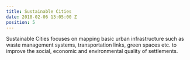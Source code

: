 ```yaml
---
title: Sustainable Cities
date: 2018-02-06 13:05:00 Z
position: 5
---
```


Sustainable Cities focuses on mapping basic urban infrastructure such as waste management systems, transportation links, green spaces etc. to improve the social, economic and environmental quality of settlements.